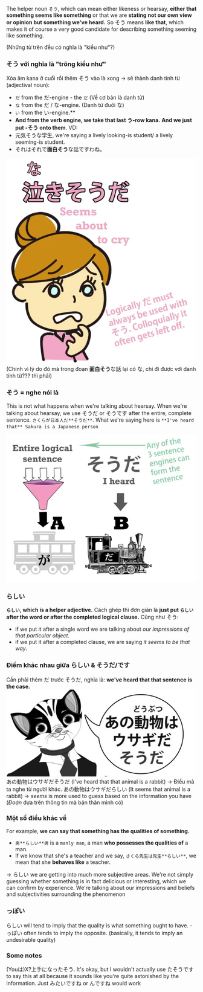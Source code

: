 The helper noun `そう`, which can mean either likeness or hearsay, **either that something seems like something** or that we are **stating not our own view or opinion but something we've heard.** So そう means **like that**, which makes it of course a very good candidate for describing something seeming like something.

(Những từ trên đều có nghĩa là "kiểu như"?)
### そう với nghĩa là "trông kiểu như"
Xóa âm kana ở cuối rồi thêm そう vào là xong -> sẽ thành danh tính từ (adjectival noun):
- `だ` from the だ-engine - the `だ` (Về cơ bản là danh từ)
- `な` from the だ / な-engine. (Danh từ đuôi な)
- `い` from the い-engine.** 
- **And from the verb engine, we take that last う-row kana.** **And we just put -そう onto them**.
VD: 
- 元気そうな学生, we're saying a lively looking-is student/ a lively seeming-is student.
- それはそれで**面白そう**な話ですわね。

![Pasted image 20250603095938.png](img/Pasted%20image%2020250603095938.png)
(Chính vì lý do đó mà trong đoạn **面白そう**な話 lại có な, chỉ đi được với danh tính từ??? thì phải)
### そう = nghe nói là
This is not what happens when we're talking about hearsay. When we're talking about hearsay, we use そうだ or そうです after the entire, complete sentence.
`さくらが日本人だ**そうだ**`. What we're saying here is `**I've heard that** Sakura is a Japanese person`

![Pasted image 20250603100133.png](img/Pasted%20image%2020250603100133.png)
### らしい
**`らしい`, which is a helper adjective.** Cách ghép thì đơn giản là **just put `らしい` after the word or after the completed logical clause.**
Cũng như そう:
- if we put it after a single word we are talking about *our impressions of that particular object*. 
- if we put it after a completed clause, we are saying *it seems to be that way*.
### Điểm khác nhau giữa らしい & そうだ/です
Cần phải thêm だ trước そうだ, nghĩa là: **we've heard that that sentence is the case.**
![Pasted image 20250603101122.png](img/Pasted%20image%2020250603101122.png)
あの動物はウサギだそうだ (I've heard that that animal is a rabbit) -> Điều mà ta nghe từ người khác.
あの動物はウサギだらしい (It seems that animal is a rabbit) -> *seems* is more used to guess based on the information you have (*Đoán* dựa trên thông tin mà bản thân mình có)

### Một số điều khác về 
For example, **we can say that something has the qualities of something.** 
- `男**らしい**男` is a `manly man`, a man **who possesses the qualities of** a man.
- If we know that she's a teacher and we say, `さくら先生は先生**らしい**`, we mean that she **behaves like** a teacher.

-> らしい we are getting into much more subjective areas. We're not simply guessing whether something is in fact delicious or interesting, which we can confirm by experience. We're talking about our impressions and beliefs and subjectivities surrounding the phenomenon

### っぽい ​

らしい will tend to imply that the quality is what something ought to have. -っぽい often tends to imply the opposite. (basically, it tends to imply an undesirable quality)


### Some notes
(Youは)X?上手になったそう. It's okay, but I wouldn't actually use たそうです to say this at all because it sounds like you're quite astonished by the information. Just みたいですね or んですね would work